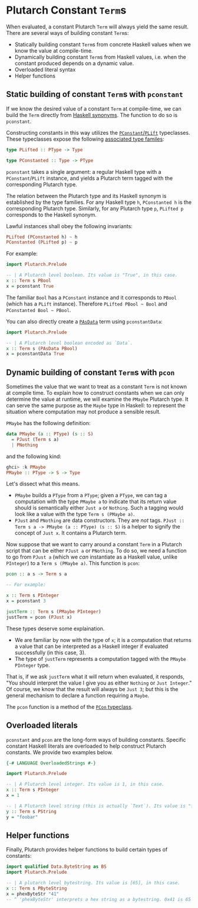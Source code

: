 # Plutarch Constant `Term`s

When evaluated, a constant Plutarch `Term` will always yield the same result. There are several ways of building constant `Term`s:

- Statically building constant `Term`s from concrete Haskell values when we know the value at compile-time.
- Dynamically building constant `Term`s from Haskell values, i.e. when the constant produced depends on a dynamic value.
- Overloaded literal syntax
- Helper functions

## Static building of constant `Term`s with `pconstant`

If we know the desired value of a constant `Term` at compile-time, we can build the `Term` directly from [Haskell synonyms](./../../Concepts/Haskell%20Synonym.md). The function to do so is `pconstant`.

Constructing constants in this way utilizes the [`PConstant`/`PLift`](./../../Typeclasses/PConstant%20and%20PLift.md) typeclasses. These typeclasses expose the following [associated type familes](https://wiki.haskell.org/GHC/Type_families#An_associated_type_synonym_example):

```hs
type PLifted :: PType -> Type

type PConstanted :: Type -> PType
```

`pconstant` takes a single argument: a regular Haskell type with a `PConstant`/`PLift` instance, and yields a Plutarch term tagged with the corresponding Plutarch type.

The relation between the Plutarch type and its Haskell synonym is established by the type families. For any Haskell type `h`, `PConstanted h` is the corresponding Plutarch type. Similarly, for any Plutarch type `p`, `PLifted p` corresponds to the Haskell synonym.

Lawful instances shall obey the following invariants:

```hs
PLifted (PConstanted h) ~ h
PConstanted (PLifted p) ~ p
```

For example:

```hs
import Plutarch.Prelude

-- | A Plutarch level boolean. Its value is "True", in this case.
x :: Term s PBool
x = pconstant True
```

The familiar `Bool` has a `PConstant` instance and it corresponds to `PBool` (which has a `PLift` instance). Therefore `PLifted PBool ~ Bool` and `PConstanted Bool ~ PBool`.

You can also directly create a [`PAsData`](./../../Types/PAsData.md) term using `pconstantData`:

```hs
import Plutarch.Prelude

-- | A Plutarch level boolean encoded as `Data`.
x :: Term s (PAsData PBool)
x = pconstantData True
```

## Dynamic building of constant `Term`s with `pcon`

Sometimes the value that we want to treat as a constant `Term` is not known at compile time. To explain how to construct constants when we can only determine the value at runtime, we will examine the `PMaybe` Plutarch type. It can serve the same purpose as the `Maybe` type in Haskell: to represent the situation where computation may not produce a sensible result.

`PMaybe` has the following definition:

```hs
data PMaybe (a :: PType) (s :: S)
  = PJust (Term s a)
  | PNothing
```

and the following kind:

```hs
ghci> :k PMaybe
PMaybe :: PType -> S -> Type
```

Let's dissect what this means.

- `PMaybe` builds a `PType` from a `PType`; given a `PType`, we can tag a computation with the type `PMaybe a` to indicate that its return value should is semantically either `Just a` or `Nothing`. Such a tagging would look like a value with the type `Term s (PMaybe a)`.
- `PJust` and `PNothing` are data constructors. They are _not_ tags. `PJust :: Term s a -> PMaybe (a :: PType) (s :: S)` is a helper to signify the concept of `Just x`. It contains a Plutarch term.

Now suppose that we want to carry around a constant `Term` in a Plutarch script that can be either `PJust a` or `PNothing`. To do so, we need a function to go from `PJust a` (which we _can_ instantiate as a Haskell value, unlike `PInteger`) to a `Term s (PMaybe a)`. This function is `pcon`:

```hs
pcon :: a s -> Term s a

-- For example:

x :: Term s PInteger
x = pconstant 3

justTerm :: Term s (PMaybe PInteger)
justTerm = pcon (PJust x)
```

These types deserve some explaination.

- We are familiar by now with the type of `x`; it is a computation that returns a value that can be interpreted as a Haskell integer if evaluated successfully (in this case, 3).
- The type of `justTerm` represents a computation tagged with the `PMaybe PInteger` type.

That is, if we ask `justTerm` what it will return when evaluated, it responds, "You should interpret the value I give you as either `Nothing` or `Just Integer`." Of course, we know that the result will always be `Just 3`; but this is the general mechanism to declare a function requiring a `Maybe`.

The `pcon` function is a method of the [`PCon` typeclass](./../../Typeclasses/PlutusType,%20PCon,%20and%20PMatch.md).

## Overloaded literals

`pconstant` and `pcon` are the long-form ways of building constants. Specific constant Haskell literals are overloaded to help construct Plutarch constants. We provide two examples below.

```hs
{-# LANGUAGE OverloadedStrings #-}

import Plutarch.Prelude

-- | A Plutarch level integer. Its value is 1, in this case.
x :: Term s PInteger
x = 1

-- | A Plutarch level string (this is actually `Text`). Its value is "foobar", in this case.
y :: Term s PString
y = "foobar"
```

## Helper functions

Finally, Plutarch provides helper functions to build certain types of constants:

```hs
import qualified Data.ByteString as BS
import Plutarch.Prelude

-- | A plutarch level bytestring. Its value is [65], in this case.
x :: Term s PByteString
x = phexByteStr "41"
-- ^ 'phexByteStr' interprets a hex string as a bytestring. 0x41 is 65 - of course.
```
